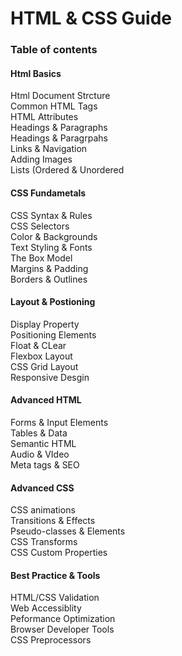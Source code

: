 <H1>HTML & CSS Guide</H1>
<H3>Table of contents</H3>
<h4>Html Basics</h4>
<P>Html Document Strcture<br>
  Common HTML Tags <br>
  HTML Attributes <br>
  Headings & Paragraphs<br>
  Headings & Paragrpahs <br>
  Links & Navigation <br>
  Adding Images <br>
  Lists (Ordered & Unordered <br>
  </P>
  <h4>CSS Fundametals </h4>
  <P>
  CSS Syntax & Rules <br>
  CSS Selectors <br>
  Color & Backgrounds <br>
  Text Styling & Fonts <br>
  The Box Model <br>
  Margins & Padding <br>
  Borders & Outlines <br>    
  </P>
  <h4>
    Layout & Postioning
  </h4>
  <p>
    Display Property<br>
    Positioning Elements<br>
    Float & CLear <br>
    Flexbox Layout <br>
    CSS Grid Layout <br>
    Responsive Desgin <br>   
  </p>
  <h4>
    Advanced HTML
  </h4>
  <p>
    Forms & Input Elements <br>
    Tables & Data <br>
    Semantic HTML <br>
    Audio & VIdeo <br>
    Meta tags & SEO <br>
  </p>
  <h4>Advanced CSS</h4>
  <p>
    CSS animations <br>
    Transitions & Effects <br>
    Pseudo-classes & Elements <br>
    CSS Transforms<br>
    CSS Custom Properties<br>
  </p>
  <h4>Best Practice & Tools</h4>
  <p>
    HTML/CSS Validation<br>
    Web Accessiblity<br>
    Peformance Optimization<br>
    Browser Developer Tools<br>
    CSS Preprocessors <br>
  </p>
